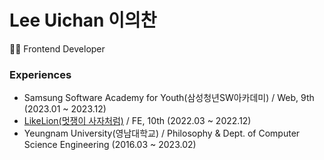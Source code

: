 # Lee Uichan 이의찬

👩‍💻 Frontend Developer  

### Experiences

- Samsung Software Academy for Youth(삼성청년SW아카데미) / Web, 9th (2023.01 ~ 2023.12)
- [LikeLion(멋쟁이 사자처럼)](https://github.com/Likelion-YeungNam-Univ) / FE, 10th (2022.03 ~ 2022.12)
- Yeungnam University(영남대학교) / Philosophy & Dept. of Computer Science Engineering (2016.03 ~ 2023.02)
